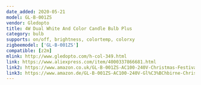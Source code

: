 ```yaml
---
date_added: 2020-05-21
model: GL-B-001ZS
vendor: Gledopto
title: 4W Dual White And Color Candle Bulb Plus
category: bulb
supports: on/off, brightness, colortemp, colorxy
zigbeemodel: ['GL-B-001ZS']
compatible: [z2m]
mlink: http://www.gledopto.com/h-col-349.html
link: https://www.aliexpress.com/item/4000337866681.html
link2: https://www.amazon.co.uk/GL-B-001ZS-AC100-240V-Christmas-Festival-Decorative/dp/B0829V9M3M
link3: https://www.amazon.de/GL-B-001ZS-AC100-240V-Gl%C3%BChbirne-Christmas-Dekorative/dp/B0829V9M3M
---
```

